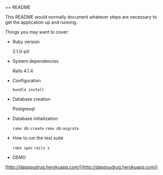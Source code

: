 == README

This README would normally document whatever steps are necessary to get the
application up and running.

Things you may want to cover:

* Ruby version

	2.1.0-p0

* System dependencies

	Rails 4.1.4

* Configuration

	`bundle install`

* Database creation

	Postgresql

* Database initialization

	`rake db:create`
	`rake db:migrate`

* How to run the test suite

	`rake spec`
	`rails s`


* DEMO

[http://dappoudrug.herokuapp.com/](http://dappoudrug.herokuapp.com/)

	